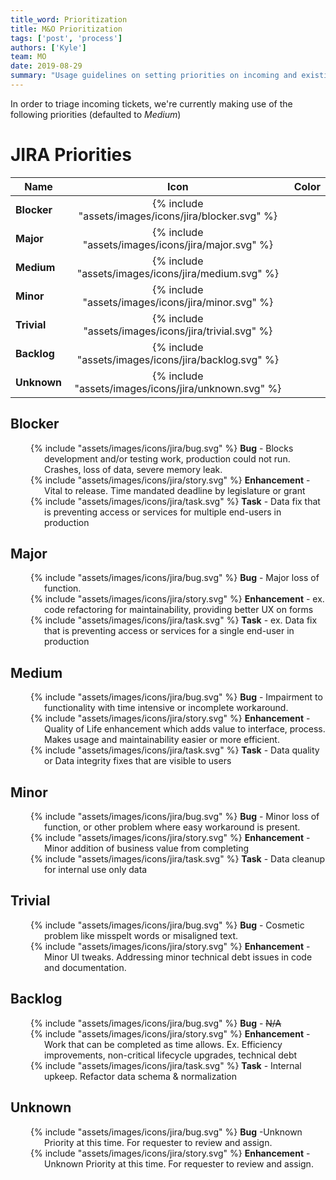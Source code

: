 ```yaml
---
title_word: Prioritization
title: M&O Prioritization
tags: ['post', 'process']
authors: ['Kyle']
team: MO
date: 2019-08-29
summary: "Usage guidelines on setting priorities on incoming and existing JIRA tickets"
---
```


In order to triage incoming tickets, we're currently making use of the following priorities (defaulted to *Medium*)

# JIRA Priorities

| Name        |  Icon                                    |  Color                                              |
|-------------|:----------------------------------------:|:---------------------------------------------------:|
| **Blocker** | {% include "assets/images/icons/jira/blocker.svg" %} | <div style="background:#990000" class="fill"></div> |
| **Major**   | {% include "assets/images/icons/jira/major.svg" %}   | <div style="background:#cc0000" class="fill"></div> |
| **Medium**  | {% include "assets/images/icons/jira/medium.svg" %}  | <div style="background:#FFAB00" class="fill"></div> |
| **Minor**   | {% include "assets/images/icons/jira/minor.svg" %}   | <div style="background:#339900" class="fill"></div> |
| **Trivial** | {% include "assets/images/icons/jira/trivial.svg" %} | <div style="background:#006600" class="fill"></div> |
| **Backlog** | {% include "assets/images/icons/jira/backlog.svg" %} | <div style="background:#131372" class="fill"></div> |
| **Unknown** | {% include "assets/images/icons/jira/unknown.svg" %} | <div style="background:#B0BAC5" class="fill"></div> |

## Blocker

* {% include "assets/images/icons/jira/bug.svg" %}  **Bug** - Blocks development and/or testing work, production could not run. Crashes, loss of data, severe memory leak.
* {% include "assets/images/icons/jira/story.svg" %} **Enhancement** - Vital to release.  Time mandated deadline by legislature or grant
* {% include "assets/images/icons/jira/task.svg" %} **Task** - Data fix that is preventing access or services for multiple end-users in production



## Major

* {% include "assets/images/icons/jira/bug.svg" %}  **Bug** -  Major loss of function. 
* {% include "assets/images/icons/jira/story.svg" %} **Enhancement** - ex. code refactoring for maintainability, providing better UX on forms
* {% include "assets/images/icons/jira/task.svg" %} **Task** - ex. Data fix that is preventing access or services for a single end-user in production



## Medium

* {% include "assets/images/icons/jira/bug.svg" %}  **Bug** -  Impairment to functionality with time intensive or incomplete workaround.
* {% include "assets/images/icons/jira/story.svg" %} **Enhancement** - Quality of Life enhancement which adds value to interface, process.  Makes usage and maintainability easier or more efficient. 
* {% include "assets/images/icons/jira/task.svg" %} **Task** - Data quality or Data integrity fixes that are visible to users




## Minor

* {% include "assets/images/icons/jira/bug.svg" %}  **Bug** -  Minor loss of function, or other problem where easy workaround is present.
* {% include "assets/images/icons/jira/story.svg" %} **Enhancement** -  Minor addition of business value from completing 
* {% include "assets/images/icons/jira/task.svg" %} **Task** - Data cleanup for internal use only data



## Trivial

* {% include "assets/images/icons/jira/bug.svg" %}  **Bug** - Cosmetic problem like misspelt words or misaligned text. 
* {% include "assets/images/icons/jira/story.svg" %} **Enhancement** -  Minor UI tweaks. Addressing minor technical debt issues in code and documentation.



## Backlog

* {% include "assets/images/icons/jira/bug.svg" %}  **Bug** - ~~N/A~~
* {% include "assets/images/icons/jira/story.svg" %} **Enhancement** -  Work that can be completed as time allows. Ex. Efficiency improvements, non-critical lifecycle upgrades, technical debt 
* {% include "assets/images/icons/jira/task.svg" %} **Task** - Internal upkeep. Refactor data schema & normalization



## Unknown

* {% include "assets/images/icons/jira/bug.svg" %}  **Bug** -Unknown Priority at this time. For requester to review and assign.  
* {% include "assets/images/icons/jira/story.svg" %} **Enhancement** -  Unknown Priority at this time. For requester to review and assign.  


<style type="text/css">
h2 {
  display: flex;
}

h2 svg {
  width: 24px;
  height: 24px;
  margin-right: 8px;
}
h2 .direct-link {
  padding: 0 !important;
}
h2 + ul {
    list-style: none;
    padding-left: 54px;
}
h2 + ul li {
    text-indent: -22px;
}
h2 + ul li svg {
  height: 16px;
  margin-top: -2px;
  vertical-align: middle;
  margin-right: 2px;
}
</style>
